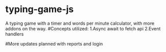 # typing-game-js
A typing game with a timer and words per minute calculator, with more addons on the way. 
#Concepts utilized:
1.Async await to fetch api
2.Event handlers

#More updates planned with reports and login
